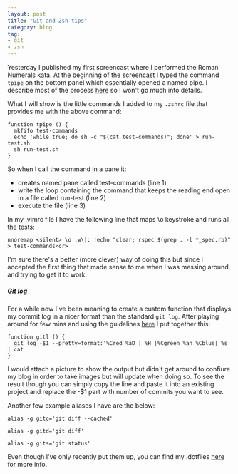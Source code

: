 ```yaml
---
layout: post
title: "Git and Zsh tips"
category: blog
tag:
- git
- zsh
---
```


Yesterday I published my first screencast where I performed the Roman Numerals kata. At the beginning of the screencast I typed the command `tpipe` on the bottom panel which essentially opened a named pipe. I describe most of the process [here](http://maikon.github.io/2014/06/19/quicker-testing.html) so I won't go much into details.

What I will show is the little commands I added to my `.zshrc` file that provides me with the above command:

    function tpipe () {
      mkfifo test-commands
      echo 'while true; do sh -c "$(cat test-commands)"; done' > run-test.sh
      sh run-test.sh
    }

So when I call the command in a pane it:

- creates named pane called test-commands (line 1)
- write the loop containing the command that keeps the reading end open in a file called run-test (line 2)
- execute the file (line 3)

In my .vimrc file I have the following line that maps \o keystroke and runs all the tests:

`nnoremap <silent> \o :w\|: !echo "clear; rspec $(grep . -l *_spec.rb)" > test-commands<cr>`

I'm sure there's a better (more clever) way of doing this but since I accepted the first thing that made sense to me when I was messing around and trying to get it to work.

##### Git log

For a while now I've been meaning to create a custom function that displays my commit log in a nicer format than the standard `git log`. After playing around for few mins and using the guidelines [here](http://git-scm.com/docs/git-log) I put together this:

    function gitl () {
      git log -$1 --pretty=format:'%Cred %aD | %H |%Cgreen %an %Cblue| %s' | cat
    }

I would attach a picture to show the output but didn't get around to confiure my blog in order to take images but will update when doing so. To see the result though you can simply copy the line and paste it into an existing project and replace the -$1 part with number of commits you want to see.

Another few example aliases I have are the below:

`alias -g gitc='git diff --cached'`

`alias -g gitd='git diff'`

`alias -g gits='git status'`

Even though I've only recently put them up, you can find my .dotfiles [here](https://github.com/Maikon/.dotfiles) for more info.
